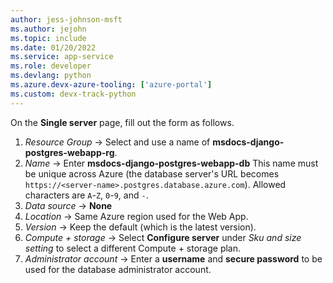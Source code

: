 ```yaml
---
author: jess-johnson-msft
ms.author: jejohn
ms.topic: include
ms.date: 01/20/2022
ms.service: app-service
ms.role: developer
ms.devlang: python
ms.azure.devx-azure-tooling: ['azure-portal']
ms.custom: devx-track-python
---
```


On the **Single server** page, fill out the form as follows.

1. *Resource Group* &rarr; Select and use a name of **msdocs-django-postgres-webapp-rg**.
1. *Name* &rarr; Enter **msdocs-django-postgres-webapp-db** This name must be unique across Azure (the database server's URL becomes `https://<server-name>.postgres.database.azure.com`). Allowed characters are `A`-`Z`, `0`-`9`, and `-`.
1. *Data source* &rarr; **None**
1. *Location* &rarr; Same Azure region used for the Web App.
1. *Version* &rarr; Keep the default (which is the latest version).
1. *Compute + storage* &rarr; Select **Configure server** under *Sku and size setting* to select a different Compute + storage plan.
1. *Administrator account* &rarr; Enter a **username** and **secure password** to be used for the database administrator account.
